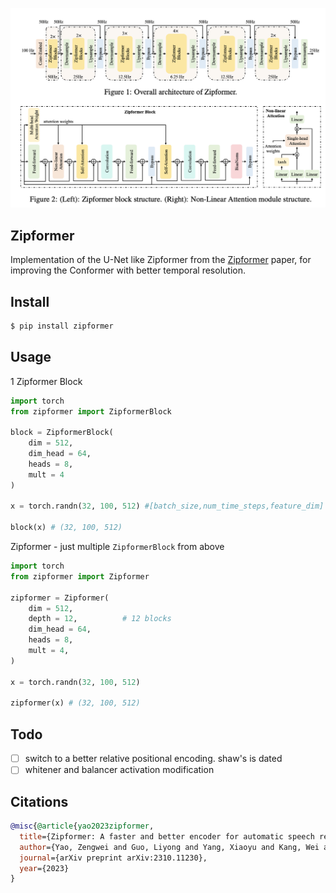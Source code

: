 <img src="zipformer-module.png" width="600px"></img>

## Zipformer

Implementation of the U-Net like Zipformer from the <a href="https://arxiv.org/pdf/2310.11230">Zipformer</a> paper, for improving the Conformer with better temporal resolution.

## Install

```bash
$ pip install zipformer
```

## Usage

1 Zipformer Block

```python
import torch
from zipformer import ZipformerBlock

block = ZipformerBlock(
    dim = 512,
    dim_head = 64,
    heads = 8,
    mult = 4
)

x = torch.randn(32, 100, 512) #[batch_size,num_time_steps,feature_dim]

block(x) # (32, 100, 512)
```

Zipformer - just multiple `ZipformerBlock` from above

```python
import torch
from zipformer import Zipformer

zipformer = Zipformer(
    dim = 512,
    depth = 12,          # 12 blocks
    dim_head = 64,
    heads = 8,
    mult = 4,
)

x = torch.randn(32, 100, 512)

zipformer(x) # (32, 100, 512)
```

## Todo

- [ ] switch to a better relative positional encoding. shaw's is dated
- [ ] whitener and balancer activation modification

## Citations

```bibtex
@misc{@article{yao2023zipformer,
  title={Zipformer: A faster and better encoder for automatic speech recognition},
  author={Yao, Zengwei and Guo, Liyong and Yang, Xiaoyu and Kang, Wei and Kuang, Fangjun and Yang, Yifan and Jin, Zengrui and Lin, Long and Povey, Daniel},
  journal={arXiv preprint arXiv:2310.11230},
  year={2023}
}
```